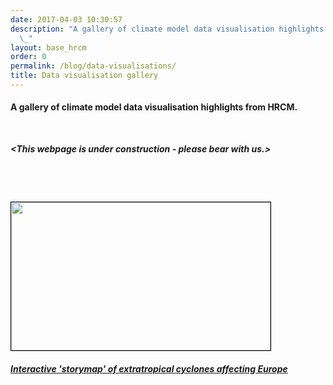 ```yaml
---
date: 2017-04-03 10:30:57
description: "A gallery of climate model data visualisation highlights from HRCM.\n\
  \_"
layout: base_hrcm
order: 0
permalink: /blog/data-visualisations/
title: Data visualisation gallery
---
```


<h4>A gallery of climate model data visualisation highlights from HRCM.</h4>
<p> </p>
<p></p>
<p><strong><em>&lt;This webpage is under construction - please bear with us.&gt;</em></strong></p>
<p><em><br></em></p>
<p><em><br></em></p>
<p><a href="/blog/plot-of-the-month-may-2017-extratropical-cyclones-storymap/"><em><img height="237" src="https://hrcm.ceda.ac.uk/hrcm/static/media/uploads/Figures/kyrill_map.png" style="border: 1px solid black;" width="415"></em></a></p>
<h5><a href="/blog/plot-of-the-month-may-2017-extratropical-cyclones-storymap/">Interactive 'storymap' of extratropical cyclones affecting Europe</a></h5>
